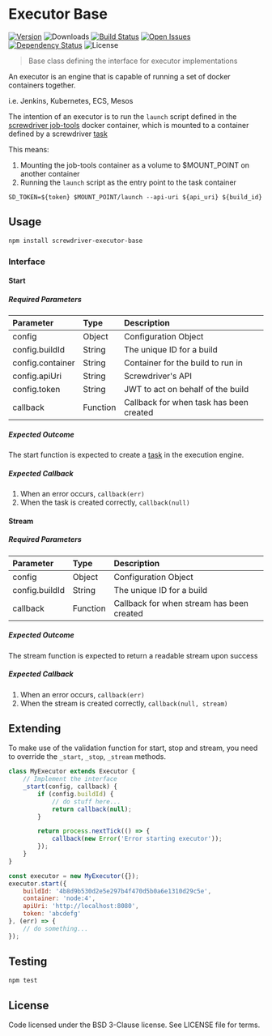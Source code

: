 # Executor Base
[![Version][npm-image]][npm-url] ![Downloads][downloads-image] [![Build Status][wercker-image]][wercker-url] [![Open Issues][issues-image]][issues-url] [![Dependency Status][daviddm-image]][daviddm-url] ![License][license-image]

> Base class defining the interface for executor implementations

An executor is an engine that is capable of running a set of docker containers together.

i.e. Jenkins, Kubernetes, ECS, Mesos

The intention of an executor is to run the `launch` script defined in the [screwdriver job-tools] docker container, which is mounted to a container defined by a screwdriver [task]

This means:

1. Mounting the job-tools container as a volume to $MOUNT_POINT on another container
2. Running the `launch` script as the entry point to the task container
```
SD_TOKEN=${token} $MOUNT_POINT/launch --api-uri ${api_uri} ${build_id}
```

## Usage

```bash
npm install screwdriver-executor-base
```

### Interface
#### Start
##### Required Parameters
| Parameter        | Type  |  Description |
| :-------------   | :---- | :-------------|
| config        | Object | Configuration Object |
| config.buildId | String | The unique ID for a build |
| config.container | String | Container for the build to run in |
| config.apiUri | String | Screwdriver's API |
| config.token | String | JWT to act on behalf of the build |
| callback | Function | Callback for when task has been created |

##### Expected Outcome
The start function is expected to create a [task] in the execution engine.

##### Expected Callback
1. When an error occurs, `callback(err)`
2. When the task is created correctly, `callback(null)`

#### Stream
##### Required Parameters
| Parameter        |  Type  | Description |
| :-------------   | :----- | :-------------|
| config           | Object | Configuration Object |
| config.buildId   | String | The unique ID for a build |
| callback         | Function | Callback for when stream has been created |

##### Expected Outcome
The stream function is expected to return a readable stream upon success

##### Expected Callback
1. When an error occurs, `callback(err)`
2. When the stream is created correctly, `callback(null, stream)`

## Extending
To make use of the validation function for start, stop and stream, you need to
override the `_start`, `_stop`, `_stream` methods.

```js
class MyExecutor extends Executor {
    // Implement the interface
    _start(config, callback) {
        if (config.buildId) {
            // do stuff here...
            return callback(null);
        }

        return process.nextTick(() => {
            callback(new Error('Error starting executor'));
        });
    }
}

const executor = new MyExecutor({});
executor.start({
    buildId: '4b8d9b530d2e5e297b4f470d5b0a6e1310d29c5e',
    container: 'node:4',
    apiUri: 'http://localhost:8080',
    token: 'abcdefg'
}, (err) => {
    // do something...
});
```

## Testing

```bash
npm test
```

## License

Code licensed under the BSD 3-Clause license. See LICENSE file for terms.

[npm-image]: https://img.shields.io/npm/v/screwdriver-executor-base.svg
[npm-url]: https://npmjs.org/package/screwdriver-executor-base
[downloads-image]: https://img.shields.io/npm/dt/screwdriver-executor-base.svg
[license-image]: https://img.shields.io/npm/l/screwdriver-executor-base.svg
[issues-image]: https://img.shields.io/github/issues/screwdriver-cd/executor-base.svg
[issues-url]: https://github.com/screwdriver-cd/executor-base/issues
[wercker-image]: https://app.wercker.com/status/a520b28caca342b4419caa09a8875607
[wercker-url]: https://app.wercker.com/project/bykey/a520b28caca342b4419caa09a8875607
[daviddm-image]: https://david-dm.org/screwdriver-cd/executor-base.svg?theme=shields.io
[daviddm-url]: https://david-dm.org/screwdriver-cd/executor-base
[task]: https://github.com/screwdriver-cd/data-schema/blob/master/model/task.js
[screwdriver job-tools]: https://github.com/screwdriver-cd/job-tools
